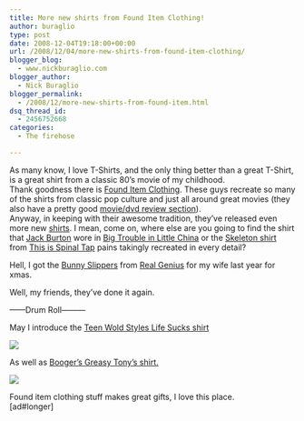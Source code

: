```yaml
---
title: More new shirts from Found Item Clothing!
author: buraglio
type: post
date: 2008-12-04T19:18:00+00:00
url: /2008/12/04/more-new-shirts-from-found-item-clothing/
blogger_blog:
  - www.nickburaglio.com
blogger_author:
  - Nick Buraglio
blogger_permalink:
  - /2008/12/more-new-shirts-from-found-item.html
dsq_thread_id:
  - 2456752668
categories:
  - The firehose

---
```

As many know, I love T-Shirts, and the only thing better than a great T-Shirt, is a great shirt from a classic 80&#8217;s movie of my childhood.   
Thank goodness there is  [Found Item Clothing][1]. These guys recreate so many of the shirts from classic pop culture and just all around great movies (they also have a pretty good [movie/dvd review section][2]).  
Anyway, in keeping with their awesome tradition, they&#8217;ve released even more new [shirts][3]. I mean, come on, where else are you going to find the shirt that [Jack Burton][4] wore in [Big Trouble in Little China][5] or the [Skeleton shirt][6] from [This is Spinal Tap][7] pains takingly recreated in every detail? 

Hell, I got the [Bunny Slippers][8] from [Real Genius][9] for my wife last year for xmas. 

Well, my friends, they&#8217;ve done it again. 

&#8212;&#8212;Drum Roll&#8212;&#8212;&#8212;

May I introduce the [Teen Wold Styles Life Sucks shirt][10]

![][11]

As well as [Booger&#8217;s Greasy Tony&#8217;s shirt.][12]

![][13]

Found item clothing stuff makes great gifts, I love this place.  
[ad#longer]

 [1]: http://founditemclothing.com/
 [2]: http://www.founditemclothing.com/itgoesto11/index.php
 [3]: http://founditemclothing.com/t-shirt-menu.html
 [4]: http://www.imdb.com/character/ch0011933/
 [5]: http://www.imdb.com/title/tt0090728/
 [6]: http://founditemclothing.com/t-shirts/spinal-tap-skeleton-shirt.html
 [7]: http://www.imdb.com/title/tt0088258/
 [8]: http://www.bunnyslippers.com/bunny-slippers/classic-bunny-slippers.php
 [9]: http://www.imdb.com/title/tt0089886/
 [10]: http://founditemclothing.com/t-shirts/teen-wolf-life-sucks-shirt.html
 [11]: http://founditemclothing.com/t-shirts/gfx/life-sucks-shirt/life-sucks-shirt-lg.jpg
 [12]: http://founditemclothing.com/t-shirts/booger-greasy-tonys-shirt.html
 [13]: http://founditemclothing.com/t-shirts/gfx/greasy-tonys-shirt/greasy-tonys-shirt-front-l.jpg